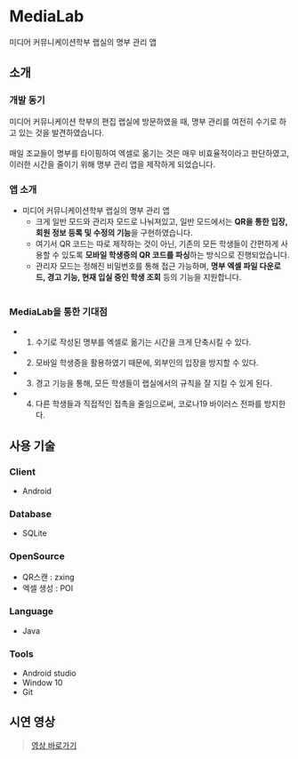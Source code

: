 # MediaLab
미디어 커뮤니케이션학부 랩실의 명부 관리 앱<br>
## 소개

### 개발 동기

미디어 커뮤니케이션 학부의 편집 랩실에 방문하였을 때, 명부 관리를 여전히 수기로 하고 있는 것을 발견하였습니다.<br><br>
매일 조교들이 명부를 타이핑하여 엑셀로 옮기는 것은 매우 비효율적이라고 판단하였고, 이러한 시간을 줄이기 위해 명부 관리 앱을 제작하게 되었습니다.<br>
  
### 앱 소개
  
- 미디어 커뮤니케이션학부 랩실의 명부 관리 앱<br>
  - 크게 일반 모드와 관리자 모드로 나눠져있고, 일반 모드에서는 **QR을 통한 입장, 회원 정보 등록 및 수정의 기능**을 구현하였습니다.<br>
  - 여기서 QR 코드는 따로 제작하는 것이 아닌, 기존의 모든 학생들이 간편하게 사용할 수 있도록 **모바일 학생증의 QR 코드를 파싱**하는 방식으로 진행되었습니다.<br>
  - 관리자 모드는 정해진 비밀번호를 통해 접근 가능하며, **명부 엑셀 파일 다운로드, 경고 기능, 현재 입실 중인 학생 조회** 등의 기능을 지원합니다.<br><br>
  
### MediaLab을 통한 기대점

  - 1. 수기로 작성된 명부를 엑셀로 옮기는 시간을 크게 단축시킬 수 있다.<br>
  - 2. 모바일 학생증을 활용하였기 때문에, 외부인의 입장을 방지할 수 있다. <br>
  - 3. 경고 기능을 통해, 모든 학생들이 랩실에서의 규칙을 잘 지킬 수 있게 된다.<br>
  - 4. 다른 학생들과 직접적인 접촉을 줄임으로써, 코로나19 바이러스 전파를 방지한다.<br>
  
## 사용 기술

### Client

- Android

### Database

- SQLite

### OpenSource

- QR스캔 : zxing
- 엑셀 생성 : POI

### Language

- Java

### Tools

- Android studio
- Window 10
- Git


## 시연 영상

> [영상 바로가기](https://www.youtube.com/watch?v=An2NhZydOII&feature=youtu.be)

